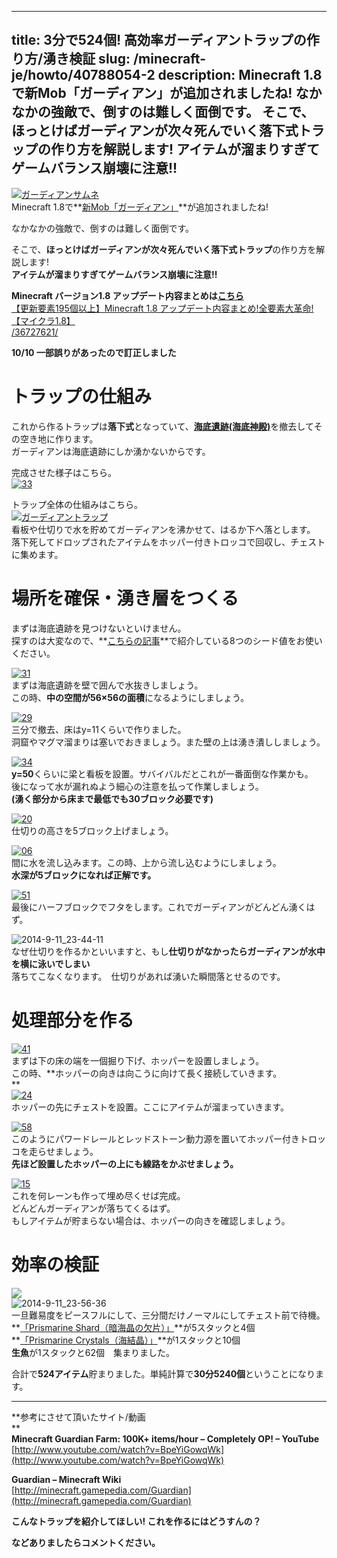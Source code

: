 
---
title: 3分で524個! 高効率ガーディアントラップの作り方/湧き検証
slug: /minecraft-je/howto/40788054-2
description: Minecraft 1.8で新Mob「ガーディアン」が追加されましたね!
 なかなかの強敵で、倒すのは難しく面倒です。
 そこで、ほっとけばガーディアンが次々死んでいく落下式トラップの作り方を解説します!
 アイテムが溜まりすぎてゲームバランス崩壊に注意!!
---

[![ガーディアンサムネ](https://cdn-ak.f.st-hatena.com/images/fotolife/s/sasigume/20210208/20210208152651.png)](#a/0/a0451058.png "ガーディアンサムネ")  
Minecraft 1.8で**[新Mob「ガーディアン」](/36727621/#guardian "ガーディアンの追加- Minecraft1.8 アップデート内容まとめ")**が追加されましたね!

なかなかの強敵で、倒すのは難しく面倒です。

そこで、**ほっとけばガーディアンが次々死んでいく落下式トラップ**の作り方を解説します!   
**アイテムが溜まりすぎてゲームバランス崩壊に注意!!** 

**Minecraft バージョン1.8 アップデート内容まとめは[こちら](/36727621/)**  
[【更新要素195個以上】Minecraft 1.8 アップデート内容まとめ!全要素大革命!【マイクラ1.8】  
/36727621/](/36727621/) 

**10/10 一部誤りがあったので訂正しました**

# トラップの仕組み

これから作るトラップは**落下式**となっていて、[**海底遺跡(海底神殿)**](/36727621/#OM "「海の要塞(海洋遺跡/海底遺跡)」が生成されるように - 1.8アップデート内容まとめ")を撤去してその空き地に作ります。  
ガーディアンは海底遺跡にしか湧かないからです。

完成させた様子はこちら。  
[![33](https://cdn-ak.f.st-hatena.com/images/fotolife/s/sasigume/20210208/20210208153520.png)](#a/7/a7dff216.png "33")

トラップ全体の仕組みはこちら。  
[![ガーディアントラップ](https://cdn-ak.f.st-hatena.com/images/fotolife/s/sasigume/20210208/20210208131153.png)](#1/b/1b190d57.png "ガーディアントラップ")  
看板や仕切りで水を貯めてガーディアンを沸かせて、はるか下へ落とします。  
落下死してドロップされたアイテムをホッパー付きトロッコで回収し、チェストに集めます。

# 場所を確保・湧き層をつくる

まずは海底遺跡を見つけないといけません。  
探すのは大変なので、**[こちらの記事](/40468455/)**で紹介している8つのシード値をお使いください。

[![31](https://cdn-ak.f.st-hatena.com/images/fotolife/s/sasigume/20210208/20210208151124.png)](#9/1/914cdbf3.png "31")  
まずは海底遺跡を壁で囲んで水抜きしましょう。  
この時、**中の空間が56×56の面積**になるようにしましょう。

[![29](https://cdn-ak.f.st-hatena.com/images/fotolife/s/sasigume/20210208/20210208150347.png)](#8/8/88fdb552.png "29")  
三分で撤去、床はy=11くらいで作りました。  
洞窟やマグマ溜まりは塞いでおきましょう。また壁の上は湧き潰ししましょう。

[![34](https://cdn-ak.f.st-hatena.com/images/fotolife/s/sasigume/20210208/20210208175956.png)](#f/7/f7bf6a9c.png "34")  
**y=50**くらいに梁と看板を設置。サバイバルだとこれが一番面倒な作業かも。  
後になって水が漏れぬよう細心の注意を払って作業しましょう。  
**(湧く部分から床まで最低でも30ブロック必要です)**

[![20](https://cdn-ak.f.st-hatena.com/images/fotolife/s/sasigume/20210208/20210208162417.png)  
](#d/8/d8bba6da.png "20")仕切りの高さを5ブロック上げましょう。

[![06](https://cdn-ak.f.st-hatena.com/images/fotolife/s/sasigume/20210208/20210208155034.png)  
](#b/6/b6be6cbd.png "06")間に水を流し込みます。この時、上から流し込むようにしましょう。  
**水深が5ブロックになれば正解です。**

[![51](https://cdn-ak.f.st-hatena.com/images/fotolife/s/sasigume/20210208/20210208124748.png)](#0/3/0315842f.png "51")  
最後にハーフブロックでフタをします。これでガーディアンがどんどん湧くはず。

![2014-9-11_23-44-11](https://cdn-ak.f.st-hatena.com/images/fotolife/s/sasigume/20210208/20210208180645.jpg)  
なぜ仕切りを作るかといいますと、もし**仕切りがなかったらガーディアンが水中を横に泳いでしまい**  
落ちてこなくなります。　仕切りがあれば湧いた瞬間落とせるのです。

# 処理部分を作る

[![41](https://cdn-ak.f.st-hatena.com/images/fotolife/s/sasigume/20210208/20210208154844.png)  
](#b/4/b4c4d80a.png "41")まずは下の床の端を一個掘り下げ、ホッパーを設置しましょう。  
この時、**ホッパーの向きは向こうに向けて長く接続していきます。  
**  
[![24](https://cdn-ak.f.st-hatena.com/images/fotolife/s/sasigume/20210208/20210208162500.png)](#d/9/d9396810.png "24")  
ホッパーの先にチェストを設置。ここにアイテムが溜まっていきます。

[![58](https://cdn-ak.f.st-hatena.com/images/fotolife/s/sasigume/20210208/20210208162000.png)](#d/5/d5c42ddd.png "58")  
このようにパワードレールとレッドストーン動力源を置いてホッパー付きトロッコを走らせましょう。  
**先ほど設置したホッパーの上にも線路をかぶせましょう。**

[![15](https://cdn-ak.f.st-hatena.com/images/fotolife/s/sasigume/20210208/20210208125739.png)](#0/e/0e539cc1.png "15")  
これを何レーンも作って埋め尽くせば完成。  
どんどんガーディアンが落ちてくるはず。  
もしアイテムが貯まらない場合は、ホッパーの向きを確認しましょう。

# 効率の検証

![](http://i.imgbox.com/Yyi0XNPp.gif)  
![2014-9-11_23-56-36](https://cdn-ak.f.st-hatena.com/images/fotolife/s/sasigume/20210208/20210208155743.jpg)  
一旦難易度をピースフルにして、三分間だけノーマルにしてチェスト前で待機。  
**[「Prismarine Shard（暗海晶の欠片）」](/36727621/#pdp "海晶ブロック、暗海晶ブロック、プリズマリンレンガを追加 - 1.8 アップデート内容まとめ")**が5スタックと4個  
**[「Prismarine Crystals（海結晶）」](/36727621/#pdp)**が1スタックと10個  
**生魚**が1スタックと62個　集まりました。

合計で**524アイテム**貯まりました。単純計算で**30分5240個**ということになります。  

---

**参考にさせて頂いたサイト/動画  
**  
**Minecraft Guardian Farm: 100K+ items/hour – Completely OP! – YouTube**  
[http://www.youtube.com/watch?v=BpeYiGowqWk](http://www.youtube.com/watch?v=BpeYiGowqWk)

**Guardian – Minecraft Wiki**  
[http://minecraft.gamepedia.com/Guardian](http://minecraft.gamepedia.com/Guardian)

**こんなトラップを紹介してほしい! これを作るにはどうすんの？**

**などありましたらコメントください。**

